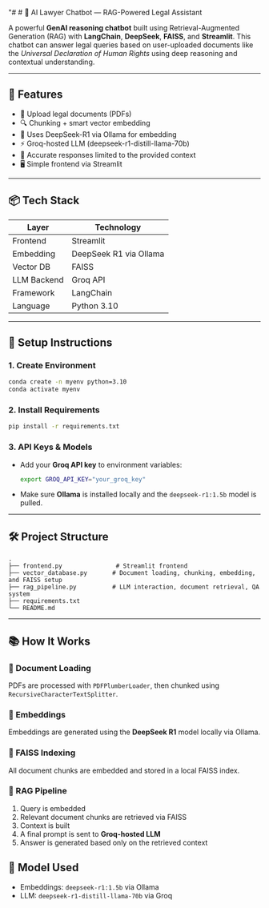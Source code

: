 "# # 🧠 AI Lawyer Chatbot — RAG-Powered Legal Assistant

A powerful **GenAI reasoning chatbot** built using Retrieval-Augmented Generation (RAG) with **LangChain**, **DeepSeek**, **FAISS**, and **Streamlit**. This chatbot can answer legal queries based on user-uploaded documents like the *Universal Declaration of Human Rights* using deep reasoning and contextual understanding.

---

## 🚀 Features

- 🧾 Upload legal documents (PDFs)
- 🔍 Chunking + smart vector embedding
- 🧠 Uses DeepSeek-R1 via Ollama for embedding
- ⚡ Groq-hosted LLM (deepseek-r1-distill-llama-70b)
- 🧠 Accurate responses limited to the provided context
- 🖥️ Simple frontend via Streamlit

---

## 📦 Tech Stack

| Layer       | Technology |
|------------|-------------|
| Frontend   | Streamlit |
| Embedding  | DeepSeek R1 via Ollama |
| Vector DB  | FAISS |
| LLM Backend| Groq API |
| Framework  | LangChain |
| Language   | Python 3.10 |

---

## 🔧 Setup Instructions

### 1. Create Environment
```bash
conda create -n myenv python=3.10
conda activate myenv
````

### 2. Install Requirements

```bash
pip install -r requirements.txt
```

### 3. API Keys & Models

* Add your **Groq API key** to environment variables:

  ```bash
  export GROQ_API_KEY="your_groq_key"
  ```
* Make sure **Ollama** is installed locally and the `deepseek-r1:1.5b` model is pulled.

---

## 🛠 Project Structure

```
.
├── frontend.py               # Streamlit frontend
├── vector_database.py       # Document loading, chunking, embedding, and FAISS setup
├── rag_pipeline.py          # LLM interaction, document retrieval, QA system
├── requirements.txt
└── README.md
```

---

## 📚 How It Works

### 🔹 Document Loading

PDFs are processed with `PDFPlumberLoader`, then chunked using `RecursiveCharacterTextSplitter`.

### 🔹 Embeddings

Embeddings are generated using the **DeepSeek R1** model locally via Ollama.

### 🔹 FAISS Indexing

All document chunks are embedded and stored in a local FAISS index.

### 🔹 RAG Pipeline

1. Query is embedded
2. Relevant document chunks are retrieved via FAISS
3. Context is built
4. A final prompt is sent to **Groq-hosted LLM**
5. Answer is generated based only on the retrieved context



## 🧠 Model Used

* Embeddings: `deepseek-r1:1.5b` via Ollama
* LLM: `deepseek-r1-distill-llama-70b` via Groq





